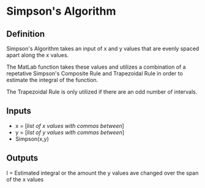 # Simpson's Algorithm

## Definition
Simpson's Algorithm takes an input of x and y values that are evenly spaced apart along the x values.  

The MatLab function takes these values and utilizes a combination of a repetative Simpson's Composite Rule and Trapezoidal Rule in order to estimate the integral of the function.

The Trapezoidal Rule is only utilized if there are an odd number of intervals.

## Inputs
* x = [*list of x values with commas between*]
* y = [*list of y values with commas between*]
* Simpson(x,y)

## Outputs
I = Estimated integral or the amount the y values ave changed over the span of the x values
